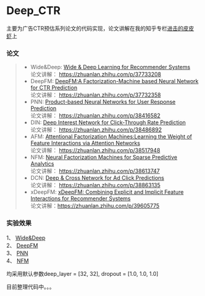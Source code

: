 # Deep_CTR
主要为广告CTR预估系列论文的代码实现，论文讲解在我的知乎专栏[进击的皮皮虾](https://zhuanlan.zhihu.com/c_197893856)上  

### 论文
> * Wide&Deep: [Wide & Deep Learning for Recommender Systems](http://delivery.acm.org/10.1145/2990000/2988454/p7-cheng.pdf?ip=59.64.129.206&id=2988454&acc=OA&key=BF85BBA5741FDC6E%2E66A15327C2E204FC%2E4D4702B0C3E38B35%2E5945DC2EABF3343C&__acm__=1531054501_622fcc7afc532c92b4b19b1972a0efd9)  
论文讲解： https://zhuanlan.zhihu.com/p/37733208  
> * DeepFM: [DeepFM:A Factorization-Machine based Neural Network for CTR Prediction](https://arxiv.org/pdf/1703.04247.pdf)  
论文讲解： https://zhuanlan.zhihu.com/p/37732358  
> * PNN: [Product-based Neural Networks for User Response Prediction](https://arxiv.org/pdf/1611.00144.pdf)  
论文讲解： https://zhuanlan.zhihu.com/p/38416582  
> * DIN: [Deep Interest Network for Click-Through Rate Prediction](https://arxiv.org/pdf/1706.06978.pdf)  
论文讲解： https://zhuanlan.zhihu.com/p/38486892  
> * AFM: [Attentional Factorization Machines:Learning the Weight of Feature Interactions via Attention Networks](https://arxiv.org/pdf/1708.04617.pdf)  
论文讲解： https://zhuanlan.zhihu.com/p/38517948  
> * NFM: [Neural Factorization Machines for Sparse Predictive Analytics](http://www.comp.nus.edu.sg/~xiangnan/papers/sigir17-nfm.pdf)  
论文讲解： https://zhuanlan.zhihu.com/p/38613747  
> * DCN: [Deep & Cross Network for Ad Click Predictions](https://arxiv.org/pdf/1708.05123.pdf)  
论文讲解： https://zhuanlan.zhihu.com/p/38863135
> * xDeepFM: [xDeepFM: Combining Explicit and Implicit Feature Interactions for Recommender Systems](https://arxiv.org/pdf/1803.05170.pdf)  
论文讲解：https://zhuanlan.zhihu.com/p/39605775
### 实验效果
1、 [Wide&Deep](https://github.com/wangru8080/Deep_CTR/tree/master/Wide-Deep)  
2、 [DeepFM](https://github.com/wangru8080/Deep_CTR/tree/master/DeepFM)  
3、 [PNN](https://github.com/wangru8080/Deep_CTR/tree/master/PNN)  
4、 [NFM](https://github.com/wangru8080/Deep_CTR/tree/master/NFM)


  均采用默认参数deep_layer = [32, 32], dropout = [1.0, 1.0, 1.0]

目前整理代码中。。。
